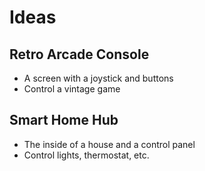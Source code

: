 # Ideas

## Retro Arcade Console

- A screen with a joystick and buttons
- Control a vintage game

## Smart Home Hub

- The inside of a house and a control panel
- Control lights, thermostat, etc.
